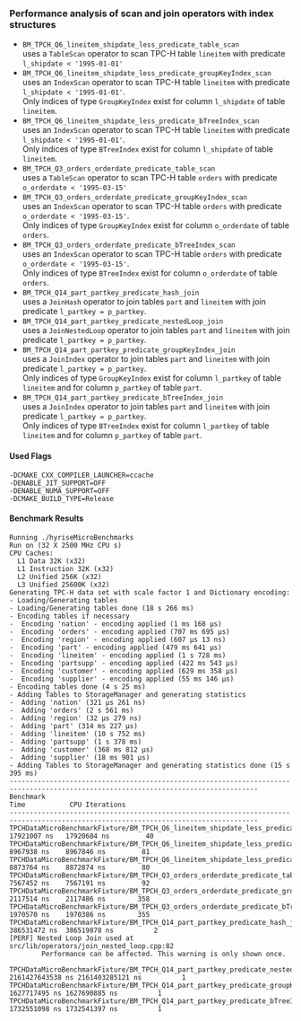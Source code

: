### Performance analysis of scan and join operators with index structures

- `BM_TPCH_Q6_lineitem_shipdate_less_predicate_table_scan`  
uses a `TableScan` operator to scan TPC-H table `lineitem` with predicate `l_shipdate < '1995-01-01'`
- `BM_TPCH_Q6_lineitem_shipdate_less_predicate_groupKeyIndex_scan`  
uses an `IndexScan` operator to scan TPC-H table `lineitem` with predicate `l_shipdate < '1995-01-01'`.  
Only indices of type `GroupKeyIndex` exist for column `l_shipdate` of table `lineitem`.
- `BM_TPCH_Q6_lineitem_shipdate_less_predicate_bTreeIndex_scan`  
uses an `IndexScan` operator to scan TPC-H table `lineitem` with predicate `l_shipdate < '1995-01-01'`.  
Only indices of type `BTreeIndex` exist for column `l_shipdate` of table `lineitem`.
- `BM_TPCH_Q3_orders_orderdate_predicate_table_scan`  
uses a `TableScan` operator to scan TPC-H table `orders` with predicate `o_orderdate < '1995-03-15'`
- `BM_TPCH_Q3_orders_orderdate_predicate_groupKeyIndex_scan`  
uses an `IndexScan` operator to scan TPC-H table `orders` with predicate `o_orderdate < '1995-03-15'`.  
Only indices of type `GroupKeyIndex` exist for column `o_orderdate` of table `orders`.
- `BM_TPCH_Q3_orders_orderdate_predicate_bTreeIndex_scan`  
uses an `IndexScan` operator to scan TPC-H table `orders` with predicate `o_orderdate < '1995-03-15'`.  
Only indices of type `BTreeIndex` exist for column `o_orderdate` of table `orders`.
- `BM_TPCH_Q14_part_partkey_predicate_hash_join`  
uses a `JoinHash` operator to join tables `part` and `lineitem` with join predicate `l_partkey = p_partkey`.
- `BM_TPCH_Q14_part_partkey_predicate_nestedLoop_join`  
uses a `JoinNestedLoop` operator to join tables `part` and `lineitem` with join predicate `l_partkey = p_partkey`.
- `BM_TPCH_Q14_part_partkey_predicate_groupKeyIndex_join`  
uses a `JoinIndex` operator to join tables `part` and `lineitem` with join predicate `l_partkey = p_partkey`.  
Only indices of type `GroupKeyIndex` exist for column `l_partkey` of table `lineitem` and for column `p_partkey` of table `part`.
- `BM_TPCH_Q14_part_partkey_predicate_bTreeIndex_join`  
uses a `JoinIndex` operator to join tables `part` and `lineitem` with join predicate `l_partkey = p_partkey`.  
Only indices of type `BTreeIndex` exist for column `l_partkey` of table `lineitem` and for column `p_partkey` of table `part`.

#### Used Flags
```
-DCMAKE_CXX_COMPILER_LAUNCHER=ccache
-DENABLE_JIT_SUPPORT=OFF
-DENABLE_NUMA_SUPPORT=OFF
-DCMAKE_BUILD_TYPE=Release
```

#### Benchmark Results
```
Running ./hyriseMicroBenchmarks
Run on (32 X 2500 MHz CPU s)
CPU Caches:
  L1 Data 32K (x32)
  L1 Instruction 32K (x32)
  L2 Unified 256K (x32)
  L3 Unified 25600K (x32)
Generating TPC-H data set with scale factor 1 and Dictionary encoding:
- Loading/Generating tables
- Loading/Generating tables done (18 s 266 ms)
- Encoding tables if necessary
-  Encoding 'nation' - encoding applied (1 ms 168 µs)
-  Encoding 'orders' - encoding applied (707 ms 695 µs)
-  Encoding 'region' - encoding applied (607 µs 13 ns)
-  Encoding 'part' - encoding applied (479 ms 641 µs)
-  Encoding 'lineitem' - encoding applied (1 s 728 ms)
-  Encoding 'partsupp' - encoding applied (422 ms 543 µs)
-  Encoding 'customer' - encoding applied (629 ms 358 µs)
-  Encoding 'supplier' - encoding applied (55 ms 146 µs)
- Encoding tables done (4 s 25 ms)
- Adding Tables to StorageManager and generating statistics
-  Adding 'nation' (321 µs 261 ns)
-  Adding 'orders' (2 s 561 ms)
-  Adding 'region' (32 µs 279 ns)
-  Adding 'part' (314 ms 227 µs)
-  Adding 'lineitem' (10 s 752 ms)
-  Adding 'partsupp' (1 s 378 ms)
-  Adding 'customer' (368 ms 812 µs)
-  Adding 'supplier' (18 ms 901 µs)
- Adding Tables to StorageManager and generating statistics done (15 s 395 ms)
------------------------------------------------------------------------------------------------------------------------------------
Benchmark                                                                                             Time           CPU Iterations
------------------------------------------------------------------------------------------------------------------------------------
TPCHDataMicroBenchmarkFixture/BM_TPCH_Q6_lineitem_shipdate_less_predicate_table_scan           17921007 ns   17920684 ns         40
TPCHDataMicroBenchmarkFixture/BM_TPCH_Q6_lineitem_shipdate_less_predicate_groupKeyIndex_scan    8967938 ns    8967846 ns         81
TPCHDataMicroBenchmarkFixture/BM_TPCH_Q6_lineitem_shipdate_less_predicate_bTreeIndex_scan       8873764 ns    8872874 ns         80
TPCHDataMicroBenchmarkFixture/BM_TPCH_Q3_orders_orderdate_predicate_table_scan                  7567452 ns    7567191 ns         92
TPCHDataMicroBenchmarkFixture/BM_TPCH_Q3_orders_orderdate_predicate_groupKeyIndex_scan          2117514 ns    2117486 ns        358
TPCHDataMicroBenchmarkFixture/BM_TPCH_Q3_orders_orderdate_predicate_bTreeIndex_scan             1970570 ns    1970386 ns        355
TPCHDataMicroBenchmarkFixture/BM_TPCH_Q14_part_partkey_predicate_hash_join                    386531472 ns  386519878 ns          2
[PERF] Nested Loop Join used at src/lib/operators/join_nested_loop.cpp:82
        Performance can be affected. This warning is only shown once.

TPCHDataMicroBenchmarkFixture/BM_TPCH_Q14_part_partkey_predicate_nestedLoop_join             2161427643538 ns 2161403285121 ns          1
TPCHDataMicroBenchmarkFixture/BM_TPCH_Q14_part_partkey_predicate_groupKeyIndex_join          1627717495 ns 1627690885 ns          1
TPCHDataMicroBenchmarkFixture/BM_TPCH_Q14_part_partkey_predicate_bTreeIndex_join             1732551098 ns 1732541397 ns          1

```
